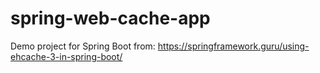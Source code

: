 # spring-web-cache-app
Demo project for Spring Boot from: https://springframework.guru/using-ehcache-3-in-spring-boot/
